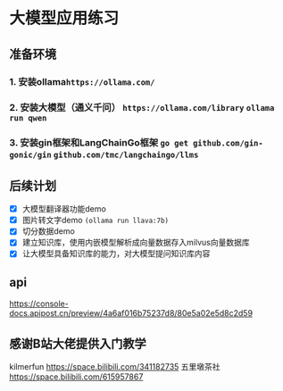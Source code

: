 # 大模型应用练习

## 准备环境

### 1. 安装ollama`https://ollama.com/`
### 2. 安装大模型（通义千问） `https://ollama.com/library` `ollama run qwen`
### 3. 安装gin框架和LangChainGo框架 `go get github.com/gin-gonic/gin` `github.com/tmc/langchaingo/llms`


## 后续计划

- [x] 大模型翻译器功能demo
- [x] 图片转文字demo `(ollama run llava:7b)`
- [x] 切分数据demo
- [x] 建立知识库，使用内嵌模型解析成向量数据存入milvus向量数据库
- [x] 让大模型具备知识库的能力，对大模型提问知识库内容

## api
https://console-docs.apipost.cn/preview/4a6af016b75237d8/80e5a02e5d8c2d59

## 感谢B站大佬提供入门教学

kilmerfun <https://space.bilibili.com/341182735>
五里墩茶社 <https://space.bilibili.com/615957867>
